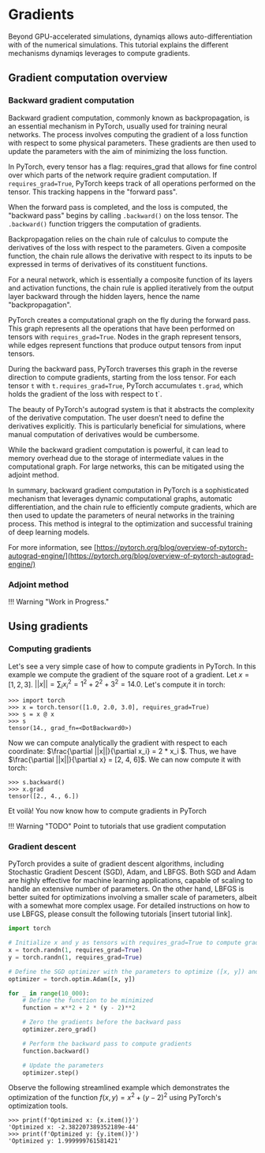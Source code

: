 # Gradients

Beyond GPU-accelerated simulations, dynamiqs allows auto-differentiation with of the numerical simulations. This tutorial explains the different mechanisms dynamiqs leverages to compute gradients.

## Gradient computation overview
### Backward gradient computation

Backward gradient computation, commonly known as backpropagation, is an essential mechanism in PyTorch, usually used for training neural networks. The process involves computing the gradient of a loss function with respect to some physical parameters. These gradients are then used to update the parameters with the aim of minimizing the loss function.

In PyTorch, every tensor has a flag: requires_grad that allows for fine control over which parts of the network require gradient computation. If `requires_grad=True`, PyTorch keeps track of all operations performed on the tensor. This tracking happens in the "forward pass".

When the forward pass is completed, and the loss is computed, the "backward pass" begins by calling `.backward()` on the loss tensor. The `.backward()` function triggers the computation of gradients.

Backpropagation relies on the chain rule of calculus to compute the derivatives of the loss with respect to the parameters. Given a composite function, the chain rule allows the derivative with respect to its inputs to be expressed in terms of derivatives of its constituent functions.

For a neural network, which is essentially a composite function of its layers and activation functions, the chain rule is applied iteratively from the output layer backward through the hidden layers, hence the name "backpropagation". 

PyTorch creates a computational graph on the fly during the forward pass. This graph represents all the operations that have been performed on tensors with `requires_grad=True`. Nodes in the graph represent tensors, while edges represent functions that produce output tensors from input tensors.

During the backward pass, PyTorch traverses this graph in the reverse direction to compute gradients, starting from the loss tensor. For each tensor `t` with `t.requires_grad=True`, PyTorch accumulates `t.grad`, which holds the gradient of the loss with respect to t`.


The beauty of PyTorch's autograd system is that it abstracts the complexity of the derivative computation. The user doesn’t need to define the derivatives explicitly. This is particularly beneficial for simulations, where manual computation of derivatives would be cumbersome.

While the backward gradient computation is powerful, it can lead to memory overhead due to the storage of intermediate values in the computational graph. For large networks, this can be mitigated using the adjoint method.

In summary, backward gradient computation in PyTorch is a sophisticated mechanism that leverages dynamic computational graphs, automatic differentiation, and the chain rule to efficiently compute gradients, which are then used to update the parameters of neural networks in the training process. This method is integral to the optimization and successful training of deep learning models.

For more information, see [https://pytorch.org/blog/overview-of-pytorch-autograd-engine/](https://pytorch.org/blog/overview-of-pytorch-autograd-engine/)

### Adjoint method 

!!! Warning "Work in Progress."

## Using gradients
### Computing gradients

Let's see a very simple case of how to compute gradients in PyTorch. In this example we compute the gradient of the square root of a gradient. 
Let $x = [1, 2, 3]$. $||x|| = \sum_i x_i^2 = 1^2 + 2^2 + 3^2 = 14.0$. Let's compute it in torch:

```pycon
>>> import torch
>>> x = torch.tensor([1.0, 2.0, 3.0], requires_grad=True)
>>> s = x @ x
>>> s
tensor(14., grad_fn=<DotBackward0>)
```

Now we can compute analytically the gradient with respect to each coordinate: $\frac{\partial ||x||}{\partial x_i} = 2 * x_i $.
Thus, we have $\frac{\partial ||x||}{\partial x} = [2, 4, 6]$. We can now compute it with torch:
```pycon
>>> s.backward()
>>> x.grad
tensor([2., 4., 6.])
```

Et voilà! You now know how to compute gradients in PyTorch 

!!! Warning "TODO"
    Point to tutorials that use gradient computation


### Gradient descent

PyTorch provides a suite of gradient descent algorithms, including Stochastic Gradient Descent (SGD), Adam, and LBFGS. Both SGD and Adam are highly effective for machine learning applications, capable of scaling to handle an extensive number of parameters. On the other hand, LBFGS is better suited for optimizations involving a smaller scale of parameters, albeit with a somewhat more complex usage. For detailed instructions on how to use LBFGS, please consult the following tutorials [insert tutorial link].


```python 
import torch

# Initialize x and y as tensors with requires_grad=True to compute gradients
x = torch.randn(1, requires_grad=True)
y = torch.randn(1, requires_grad=True)

# Define the SGD optimizer with the parameters to optimize ([x, y]) and a learning rate
optimizer = torch.optim.Adam([x, y])

for _ in range(10_000):
    # Define the function to be minimized
    function = x**2 + 2 * (y - 2)**2

    # Zero the gradients before the backward pass
    optimizer.zero_grad()

    # Perform the backward pass to compute gradients
    function.backward()

    # Update the parameters
    optimizer.step()
```

Observe the following streamlined example which demonstrates the optimization of the function $f(x,y) = x^2 + (y - 2)^2$ using PyTorch's optimization tools. 

```pycon
>>> print(f'Optimized x: {x.item()}')
'Optimized x: -2.382207389352189e-44'
>>> print(f'Optimized y: {y.item()}')
'Optimized y: 1.999999761581421'
```
